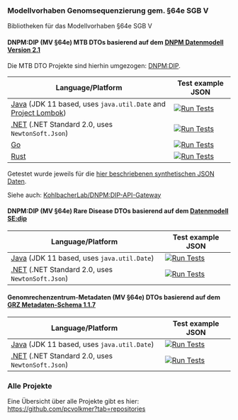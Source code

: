### Modellvorhaben Genomsequenzierung gem. §64e SGB V

Bibliotheken für das Modellvorhaben §64e SGB V

#### DNPM:DIP (MV §64e) MTB DTOs basierend auf dem [DNPM Datenmodell Version 2.1](https://ibmi-ut.atlassian.net/wiki/spaces/DAM/pages/698777783)

Die MTB DTO Projekte sind hierhin umgezogen: [DNPM:DIP](https://github.com/dnpm-dip).

| Language/Platform | Test example JSON |
| -------- | -------- |
| [Java](https://github.com/dnpm-dip/mv64e-mtb-dto-java) (JDK 11 based, uses `java.util.Date` and [Project Lombok](https://projectlombok.org/)) | [![Run Tests](https://github.com/dnpm-dip/mv64e-mtb-dto-java/actions/workflows/test.yml/badge.svg)](https://github.com/dnpm-dip/mv64e-mtb-dto-java/actions/workflows/test.yml) |
| [.NET](https://github.com/dnpm-dip/mv64e-mtb-dto-dotnet) (.NET Standard 2.0, uses `NewtonSoft.Json`) | [![Run Tests](https://github.com/dnpm-dip/mv64e-mtb-dto-dotnet/actions/workflows/test.yml/badge.svg)](https://github.com/dnpm-dip/mv64e-mtb-dto-dotnet/actions/workflows/test.yml) |
| [Go](https://github.com/dnpm-dip/mv64e-mtb-dto-go) | [![Run Tests](https://github.com/dnpm-dip/mv64e-mtb-dto-go/actions/workflows/test.yml/badge.svg)](https://github.com/dnpm-dip/mv64e-mtb-dto-go/actions/workflows/test.yml) |
| [Rust](https://github.com/dnpm-dip/mv64e-mtb-dto-rs) | [![Run Tests](https://github.com/dnpm-dip/mv64e-mtb-dto-rs/actions/workflows/test.yml/badge.svg)](https://github.com/dnpm-dip/mv64e-mtb-dto-rs/actions/workflows/test.yml) |

Getestet wurde jeweils für die [hier beschriebenen synthetischen JSON Daten](https://github.com/KohlbacherLab/dnpm-dip-api-gateway/blob/main/app/controllers/README.md).

Siehe auch: [KohlbacherLab/DNPM:DIP-API-Gateway](https://github.com/KohlbacherLab/dnpm-dip-api-gateway)


#### DNPM:DIP (MV §64e) Rare Disease DTOs basierend auf dem [Datenmodell SE:dip](https://ibmi-ut.atlassian.net/wiki/spaces/DRD/pages/1474938)

| Language/Platform | Test example JSON |
| -------- | -------- |
| [Java](https://github.com/pcvolkmer/mv64e-rd-dto-java) (JDK 11 based, uses `java.util.Date`) | [![Run Tests](https://github.com/pcvolkmer/mv64e-rd-dto-java/actions/workflows/test.yml/badge.svg)](https://github.com/pcvolkmer/mv64e-rd-dto-java/actions/workflows/test.yml) |
| [.NET](https://github.com/pcvolkmer/mv64e-rd-dto-dotnet) (.NET Standard 2.0, uses `NewtonSoft.Json`) | [![Run Tests](https://github.com/pcvolkmer/mv64e-rd-dto-dotnet/actions/workflows/test.yml/badge.svg)](https://github.com/pcvolkmer/mv64e-rd-dto-dotnet/actions/workflows/test.yml) |

#### Genomrechenzentrum-Metadaten (MV §64e) DTOs basierend auf dem [GRZ Metadaten-Schema 1.1.7](https://github.com/BfArM-MVH/MVGenomseq_GRZ/blob/main/GRZ/grz-schema.json)

| Language/Platform | Test example JSON |
| -------- | -------- |
| [Java](https://github.com/pcvolkmer/mv64e-grz-dto-java) (JDK 11 based, uses `java.util.Date`) | [![Run Tests](https://github.com/pcvolkmer/mv64e-grz-dto-java/actions/workflows/test.yml/badge.svg)](https://github.com/pcvolkmer/mv64e-grz-dto-java/actions/workflows/test.yml) |
| [.NET](https://github.com/pcvolkmer/mv64e-grz-dto-dotnet) (.NET Standard 2.0, uses `NewtonSoft.Json`) | [![Run Tests](https://github.com/pcvolkmer/mv64e-grz-dto-dotnet/actions/workflows/test.yml/badge.svg)](https://github.com/pcvolkmer/mv64e-grz-dto-dotnet/actions/workflows/test.yml) |

### Alle Projekte

Eine Übersicht über alle Projekte gibt es hier: https://github.com/pcvolkmer?tab=repositories
